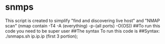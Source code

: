 # snmps
This script is created to simplify "find and discovering live host" and "NMAP scan" (nmap contain -T4 -A (everything) -p-(all ports) -O(OS))
##To run this code you need to be super user
##The syntax To run this code is
##Syntax: ./snmaps.sh ip.ip.ip (first 3 portion);

